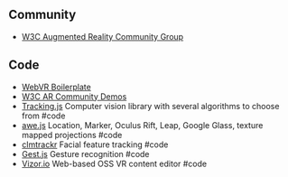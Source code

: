 
## Community

* [W3C Augmented Reality Community Group](https://www.w3.org/community/ar/)

## Code
* [WebVR Boilerplate](http://smus.com/responsive-vr/)
* [W3C AR Community Demos](https://www.w3.org/community/ar/demos-and-projects/)
* [Tracking.js](https://github.com/eduardolundgren/tracking.js/) Computer vision library with several algorithms to choose from #code
* [awe.js](https://github.com/buildar/awe.js) Location, Marker, Oculus Rift, Leap, Google Glass, texture mapped projections #code
* [clmtrackr](https://github.com/auduno/clmtrackr) Facial feature tracking #code
* [Gest.js](https://github.com/hadimichael/gest.js) Gesture recognition #code
* [Vizor.io](http://vizor.io/) Web-based OSS VR content editor #code
